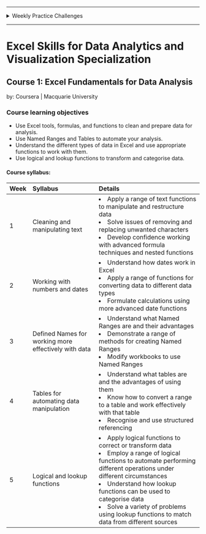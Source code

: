 <hr>
<details>
<summary>Weekly Practice Challenges</summary>
  <li><a href="https://1drv.ms/x/s!ADU6_8hHCMjkghU">Week 1</a></li>
  <li><a href="https://1drv.ms/x/s!ADU6_8hHCMjkghU">Week 2</a></li>
  <li><a href="https://1drv.ms/x/s!ADU6_8hHCMjkghU">Week 3</a></li>
  <li><a href="https://1drv.ms/x/s!ADU6_8hHCMjkghU">Week 4</a></li>
  <li><a href="https://1drv.ms/x/s!ADU6_8hHCMjkghU">Week 5</a></li>
</details>
<hr>

# Excel Skills for Data Analytics and Visualization Specialization

## Course 1: Excel Fundamentals for Data Analysis<br>
by: Coursera | Macquarie University<br>

### Course learning objectives
* Use Excel tools, formulas, and functions to clean and prepare data for analysis.
* Use Named Ranges and Tables to automate your analysis.
* Understand the different types of data in Excel and use appropriate functions to work with them.
* Use logical and lookup functions to transform and categorise data.

#### Course syllabus:

Week | Syllabus | Details
:----|:---------|:-------
1 | Cleaning and manipulating text | <li>Apply a range of text functions to manipulate and restructure data</li> <li>Solve issues of removing and replacing unwanted characters</li> <li>Develop confidence working with advanced formula techniques and nested functions</li>
2 | Working with numbers and dates | <li>Understand how dates work in Excel</li> <li>Apply a range of functions for converting data to different data types</li> <li>Formulate calculations using more advanced date functions</li>
3 | Defined Names for working more effectively with data | <li>Understand what Named Ranges are and their advantages</li> <li>Demonstrate a range of methods for creating Named Ranges</li> <li>Modify workbooks to use Named Ranges</li>
4 | Tables for automating data manipulation | <li>Understand what tables are and the advantages of using them</li> <li>Know how to convert a range to a table and work effectively with that table</li> <li>Recognise and use structured referencing</li>
5 | Logical and lookup functions | <li>Apply logical functions to correct or transform data</li> <li>Employ a range of logical functions to automate performing different operations under different circumstances</li> <li>Understand how lookup functions can be used to categorise data</li> <li>Solve a variety of problems using lookup functions to match data from different sources</li>
